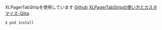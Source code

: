 XLPagerTabStripを使用しています
[Github](https://github.com/xmartlabs/XLPagerTabStrip)
[XLPagerTabStripの使い方とカスタマイズ-Qiita](http://qiita.com/KikurageChan/items/35593dc3aac8d694db8e)

```
$ pod install
```
